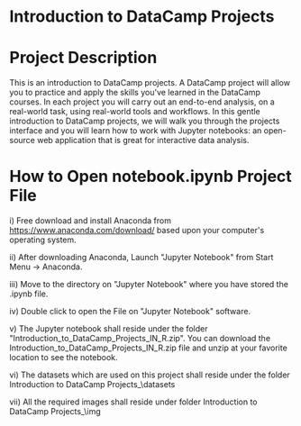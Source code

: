 # Introduction to DataCamp Projects

Project Description 
==================== 
This is an introduction to DataCamp projects. A DataCamp project will allow you to practice and apply the skills you've learned in the DataCamp courses. In each project you will carry out an end-to-end analysis, on a real-world task, using real-world tools and workflows. In this gentle introduction to DataCamp projects, we will walk you through the projects interface and you will learn how to work with Jupyter notebooks: an open-source web application that is great for interactive data analysis.

How to Open notebook.ipynb Project File 
=======================================  

i) Free download and install Anaconda from https://www.anaconda.com/download/ based upon your computer's operating system.

ii) After downloading Anaconda, Launch "Jupyter Notebook" from Start Menu -> Anaconda.

iii) Move to the directory on "Jupyter Notebook" where you have stored the .ipynb file.

iv) Double click to open the File on "Jupyter Notebook" software.

v) The Jupyter notebook shall reside under the folder "Introduction_to_DataCamp_Projects_IN_R.zip". 
   You can download the Introduction_to_DataCamp_Projects_IN_R.zip file and unzip at your favorite location to see the notebook.

vi) The datasets which are used on this project shall reside under the folder Introduction to DataCamp Projects\_\datasets

vii) All the required images shall reside under folder Introduction to DataCamp Projects\_\img

